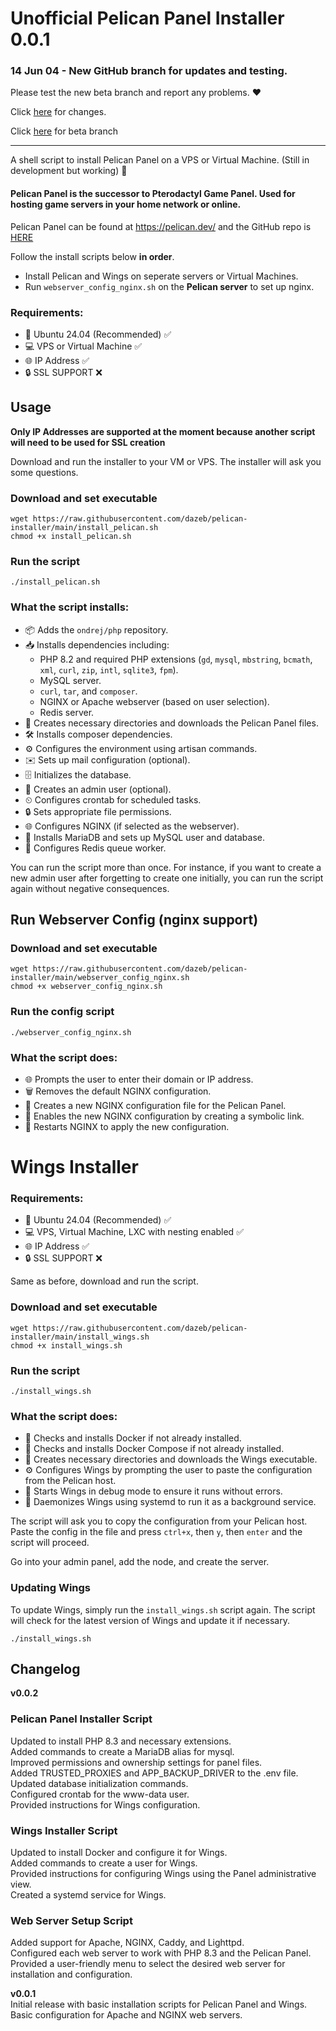 # Unofficial Pelican Panel Installer 0.0.1

### 14 Jun 04 - New GitHub branch for updates and testing.
Please test the new beta branch and report any problems. ❤️

Click [here](https://github.com/dazeb/pelican-panel-installer/edit/main/README.md#changelog) for changes.  

Click [here](https://github.com/dazeb/pelican-panel-installer/tree/beta) for beta branch

---

A shell script to install Pelican Panel on a VPS or Virtual Machine. (Still in development but working) 🚧

#### Pelican Panel is the successor to Pterodactyl Game Panel. Used for hosting game servers in your home network or online.  

Pelican Panel can be found at https://pelican.dev/ and the GitHub repo is [HERE](https://github.com/pelican-dev/panel)

Follow the install scripts below **in order**.  

- Install Pelican and Wings on seperate servers or Virtual Machines.  
- Run `webserver_config_nginx.sh` on the **Pelican server** to set up nginx.

### Requirements:   
- 🐧 Ubuntu 24.04 (Recommended) ✅  
- 💻 VPS or Virtual Machine ✅  
- 🌐 IP Address ✅  
- 🔒 SSL SUPPORT ❌  

## Usage  

**Only IP Addresses are supported at the moment because another script will need to be used for SSL creation**

Download and run the installer to your VM or VPS. The installer will ask you some questions.

### Download and set executable
```shell
wget https://raw.githubusercontent.com/dazeb/pelican-installer/main/install_pelican.sh
chmod +x install_pelican.sh
```

### Run the script
```shell
./install_pelican.sh
```

### What the script installs:
- 📦 Adds the `ondrej/php` repository.
- 📥 Installs dependencies including:
  - PHP 8.2 and required PHP extensions (`gd`, `mysql`, `mbstring`, `bcmath`, `xml`, `curl`, `zip`, `intl`, `sqlite3`, `fpm`).
  - MySQL server.
  - `curl`, `tar`, and `composer`.
  - NGINX or Apache webserver (based on user selection).
  - Redis server.
- 📂 Creates necessary directories and downloads the Pelican Panel files.
- 🛠 Installs composer dependencies.
- ⚙️ Configures the environment using artisan commands.
- ✉️ Sets up mail configuration (optional).
- 🗄 Initializes the database.
- 👤 Creates an admin user (optional).
- ⏲ Configures crontab for scheduled tasks.
- 🔒 Sets appropriate file permissions.
- 🌐 Configures NGINX (if selected as the webserver).
- 🐬 Installs MariaDB and sets up MySQL user and database.
- 🔄 Configures Redis queue worker.

You can run the script more than once. For instance, if you want to create a new admin user after forgetting to create one initially, you can run the script again without negative consequences.  

## Run Webserver Config (nginx support)  

### Download and set executable
```shell
wget https://raw.githubusercontent.com/dazeb/pelican-installer/main/webserver_config_nginx.sh
chmod +x webserver_config_nginx.sh
```

### Run the config script
```shell
./webserver_config_nginx.sh
```

### What the script does:
- 🌐 Prompts the user to enter their domain or IP address.
- 🗑 Removes the default NGINX configuration.
- 📝 Creates a new NGINX configuration file for the Pelican Panel.
- 🔗 Enables the new NGINX configuration by creating a symbolic link.
- 🔄 Restarts NGINX to apply the new configuration.

# Wings Installer  

### Requirements:   
- 🐧 Ubuntu 24.04 (Recommended) ✅  
- 💻 VPS, Virtual Machine, LXC with nesting enabled ✅  
- 🌐 IP Address ✅  
- 🔒 SSL SUPPORT ❌  

Same as before, download and run the script.  

### Download and set executable
```shell
wget https://raw.githubusercontent.com/dazeb/pelican-installer/main/install_wings.sh
chmod +x install_wings.sh
```

### Run the script
```shell
./install_wings.sh
```

### What the script does:
- 🐳 Checks and installs Docker if not already installed.
- 🐙 Checks and installs Docker Compose if not already installed.
- 📂 Creates necessary directories and downloads the Wings executable.
- ⚙️ Configures Wings by prompting the user to paste the configuration from the Pelican host.
- 🐞 Starts Wings in debug mode to ensure it runs without errors.
- 👻 Daemonizes Wings using systemd to run it as a background service.

The script will ask you to copy the configuration from your Pelican host. Paste the config in the file and press `ctrl+x`, then `y`, then `enter` and the script will proceed.

Go into your admin panel, add the node, and create the server.

### Updating Wings
To update Wings, simply run the `install_wings.sh` script again. The script will check for the latest version of Wings and update it if necessary.

```shell
./install_wings.sh
```  

## Changelog  

**v0.0.2**
### Pelican Panel Installer Script  

Updated to install PHP 8.3 and necessary extensions.  
Added commands to create a MariaDB alias for mysql.  
Improved permissions and ownership settings for panel files.  
Added TRUSTED_PROXIES and APP_BACKUP_DRIVER to the .env file.  
Updated database initialization commands.  
Configured crontab for the www-data user.  
Provided instructions for Wings configuration.  

### Wings Installer Script  

Updated to install Docker and configure it for Wings.  
Added commands to create a user for Wings.  
Provided instructions for configuring Wings using the Panel administrative view.  
Created a systemd service for Wings.  

### Web Server Setup Script    

Added support for Apache, NGINX, Caddy, and Lighttpd.  
Configured each web server to work with PHP 8.3 and the Pelican Panel.  
Provided a user-friendly menu to select the desired web server for installation and configuration.  

**v0.0.1**  
Initial release with basic installation scripts for Pelican Panel and Wings.  
Basic configuration for Apache and NGINX web servers.  
